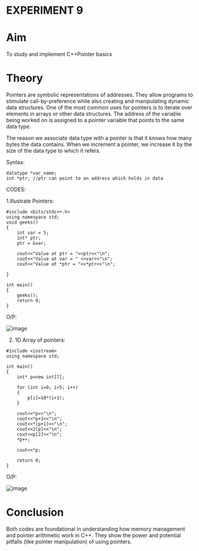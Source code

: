 # EXPERIMENT 9
# Aim
To study and implement C++Pointer basics
# Theory

Pointers are symbolic representations of addresses.
They allow programs to stimulate call-by-preference while also creating and manipulating dynamic data structures.
One of the most common uses for pointers is to iterate over elements in arrays or other data structures.
The address of the variable being worked on is assigned to a pointer variable that points to the same data type.

The reason we associate data type with a pointer is that it knows how many bytes the data contains. When we increment a pointer, we increase it by the size of the data type to which it refers.

Syntax:
```
datatype *var_name;
int *ptr; //ptr can point to an address which holds in data
```

CODES: 

1.Illustrate Pointers:

```
#include <bits/stdc++.h> 
using namespace std;
void geeks()
{
    int var = 5;
    int* ptr;                  
    ptr = &var;

    cout<<"Value at ptr = "<<ptr<<"\n";
    cout<<"Value at var = " <<var<<"\n";
    cout<<"Value at *ptr = "<<*ptr<<"\n";

}

int main()
{
    geeks();
    return 0;
}
```
O/P:

![image](https://github.com/user-attachments/assets/a68de84c-d3e1-4c2e-a93b-7c9953a6cf2e)

2. 1D Array of pointers:
```
#include <iostream> 
using namespace std; 

int main() 
{
    int* p=new int[7];  

    for (int i=0; i<5; i++)  
    {
        p[i]=10*(i+1);
    }

    cout<<*p<<"\n"; 
    cout<<*p+1<<"\n";
    cout<<*(p+1)<<"\n";
    cout<<2[p]<<"\n";
    cout<<p[2]<<"\n";
    *p++;

    cout<<*p;                

    return 0; 
}
```
O/P:

![image](https://github.com/user-attachments/assets/bc970f1c-8aab-45bb-a7d1-b86af1684798)

# Conclusion 
Both codes are foundational in understanding how memory management and pointer arithmetic work in C++. They show the power and potential pitfalls (like pointer manipulation) of using pointers.

